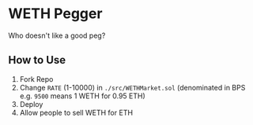 # WETH Pegger
Who doesn't like a good peg?

## How to Use
1. Fork Repo
2. Change `RATE` (1-10000) in `./src/WETHMarket.sol` (denominated in BPS e.g. `9500` means 1 WETH for 0.95 ETH)
3. Deploy
4. Allow people to sell WETH for ETH


